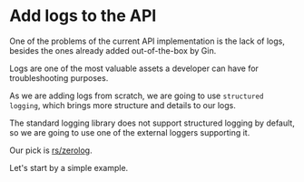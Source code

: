 # Add logs to the API

One of the problems of the current API implementation is the lack of logs,
besides the ones already added out-of-the-box by Gin.

Logs are one of the most valuable assets a developer can have for
troubleshooting purposes.

As we are adding logs from scratch, we are going to use `structured logging`,
which brings more structure and details to our logs.

The standard logging library does not support structured logging by default,
so we are going to use one of the external loggers supporting it.

Our pick is [rs/zerolog](https://github.com/rs/zerolog).

Let's start by a simple example.

